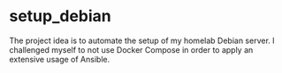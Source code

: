 # setup_debian

The project idea is to automate the setup of my homelab Debian server.
I challenged myself to not use Docker Compose in order to apply an extensive usage of Ansible.
